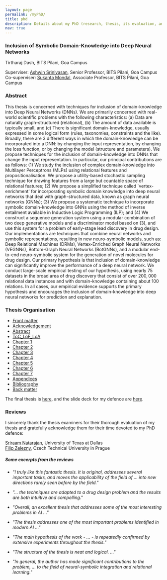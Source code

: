 ```yaml
---
layout: page
permalink: /myPhD/
title: phd
description: Details about my PhD (research, thesis, its evaluation, and its impact)
nav: true
---
```


### Inclusion of Symbolic Domain-Knowledge into Deep Neural Networks

Tirtharaj Dash, BITS Pilani, Goa Campus
<br/>

Superviser: <a rel="external nofollow" href="https://www.bits-pilani.ac.in/goa/ashwin/profile" target="_blank">Ashwin Srinivasan</a>, Senior Professor, BITS Pilani, Goa Campus  
Co-superviser: <a rel="external nofollow" href="https://www.bits-pilani.ac.in/goa/suku/profile" target="_blank">Sukanta Mondal</a>, Associate Professor, BITS Pilani, Goa Campus


### Abstract

This thesis is concerned with techniques for inclusion of domain-knowledge into Deep Neural Networks (DNNs). We are primarily concerned with real-world scientific problems with the following characteristics: (a) Data are naturally graph-structured (relational), (b) The amount of data available is typically small, and (c) There is significant domain-knowledge, usually expressed in some logical form (rules, taxonomies, constraints and the like). Broadly, there are 3 different ways in which the domain-knowledge can be incorporated into a DNN: by changing the input representation, by changing the loss function, or by changing the model (structure and parameters). We propose techniques for the inclusion of domain-knowledge into DNNs that change the input representation. In particular, our principal contributions are as follows: (1) We study the inclusion of complex domain-knowledge into Multilayer Perceptrons (MLPs) using relational features and propositionalisation. We propose a utility-based stochastic sampling technique for drawing features from a large but countable space of relational features; (2) We propose a simplified technique called `vertex-enrichment' for incorporating symbolic domain knowledge into deep neural networks that deal with graph-structured data, known as graph neural networks (GNNs); (3) We propose a systematic technique to incorporate symbolic domain-knowledge into GNNs using the method of inverse entailment available in Inductive Logic Programming (ILP); and (4) We construct a sequence generation system using a modular combination of two deep generative models and a discriminator model based on (3), and use this system for a problem of early-stage lead discovery in drug design. Our implementations are techniques that combine neural networks and symbolic representations, resulting in new neuro-symbolic models, such as: Deep Relational Machines (DRMs), Vertex-Enriched Graph Neural Networks (VEGNNs), Bottom-Graph Neural Networks (BotGNNs), and a modular end-to-end neuro-symbolic system for the generation of novel molecules for drug design. Our primary hypothesis is that inclusion of domain-knowledge can significantly improve the performance of a deep neural network. We conduct large-scale empirical testing of our hypothesis, using nearly $75$ datasets in the broad area of drug discovery that consist of over $200,000$ relational data instances and with domain-knowledge containing about $100$ relations. In all cases, our empirical evidence supports the primary hypothesis and encourages the inclusion of domain-knowledge into deep neural networks for prediction and explanation.

### Thesis Organisation

* <a href="/myphd/Front_matter.pdf" target="_blank">Front matter</a> 
* <a href="/myphd/Acknowledgement.pdf" target="_blank">Acknowledgement</a> 
* <a href="/myphd/Abstract.pdf" target="_blank">Abstract</a> 
* <a href="/myphd/ToC_LoF_LoA.pdf" target="_blank">ToC\_LoF\_LoA</a> 
* <a href="/myphd/Chapter1.pdf" target="_blank">Chapter 1</a> 
* <a href="/myphd/Chapter2.pdf" target="_blank">Chapter 2</a> 
* <a href="/myphd/Chapter3.pdf" target="_blank">Chapter 3</a> 
* <a href="/myphd/Chapter4.pdf" target="_blank">Chapter 4</a> 
* <a href="/myphd/Chapter5.pdf" target="_blank">Chapter 5</a> 
* <a href="/myphd/Chapter6.pdf" target="_blank">Chapter 6</a> 
* <a href="/myphd/Chapter7.pdf" target="_blank">Chapter 7</a> 
* <a href="/myphd/Appendices.pdf" target="_blank">Appendices</a> 
* <a href="/myphd/Bibliography.pdf" target="_blank">Bibliography</a> 
* <a href="/myphd/Back_matter.pdf" target="_blank">Back matter</a> 

The final thesis is <a href="/myphd/PhD_Thesis_Final.pdf" target="_blank">here</a>, and the slide deck for my defence are <a href="/myphd/FinalTalk_July2022.pdf" target="_blank">here</a>.

### Reviews

I sincerely thank the thesis examiners for their thorough evaluation of my thesis and gratefully acknowledge them for their time devoted to my PhD defence:

<a rel="external nofollow" href="https://scholar.google.co.in/citations?user=llF8XbMAAAAJ&hl=en" target="_blank">Sriraam Natarajan</a>, University of Texas at Dallas  
<a rel="external nofollow" href="https://scholar.google.cz/citations?user=gt3emoEAAAAJ&hl=en" target="_blank">Filip Zelezny</a>, Czech Technical University in Prague

##### Some excerpts from the reviews

* *"I truly like this fantastic thesis. It is original, addresses several important tasks, and moves the applicability of the field of ... into new directions rarely seen before by the field."*

* *"... the techniques are adapted to a drug design problem and the results are both intuitive and compelling."*

* *"Overall, an excellent thesis that addresses some of the most interesting problems in AI ..."*

* *"The thesis addresses one of the most important problems identified in modern AI ..."*

* *"The main hypothesis of the work - ... - is repeatedly confirmed by extensive experiments throughout the thesis."*

* *"The structure of the thesis is neat and logical. ..."*

* *"In general, the author has made significant contributions to the problem, ... to the field of neural-symbolic integration and relational learning."*


